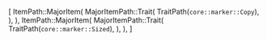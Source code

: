 [
    ItemPath::MajorItem(
        MajorItemPath::Trait(
            TraitPath(`core::marker::Copy`),
        ),
    ),
    ItemPath::MajorItem(
        MajorItemPath::Trait(
            TraitPath(`core::marker::Sized`),
        ),
    ),
]